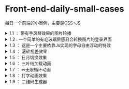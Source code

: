 # Front-end-daily-small-cases
每日一个前端的小案例，主要是CSS+JS

<details>
  <summary> 1.1 ： 带有手风琴效果的图片轮播 </summary>
  参考视频：【HTML5+CSS3+JS小实例：带标题描述的圆角图片手风琴效果】 https://www.bilibili.com/video/BV1WS4y1K7JH/?share_source=copy_web&vd_source=ba60c048e4ef44a77b68ff234c975e03</br>
图片来源：https://www.zmtc.com/bizhi/1512.html</br>
案例总结：none
</details>

<details>
  <summary> 1.2 : 一个简单的有毛玻璃质感且会轮换图片的登录界面  </summary>
  参考视频： 【[HTML+CSS+JS]高级玻璃质感登录界面】 https://www.bilibili.com/video/BV1rP411K7fv/?share_source=copy_web</br>
  图片来源： 有什么美的电脑壁纸? - 懒雯养花的回答 - 知乎 https://www.zhihu.com/question/361816826/answer/1005514285</br>
  案例总结： 初次使用了scss来写CSS样式，且在JS中使用了一个反字符串的用法。</br>
</details>

<details>
  <summary> 1.3 ： 这是一个主要依靠Js实现的字母自由浮动的特效  </summary>
  参考视频： 【【JavaScript】前端超好玩的小案例-调皮的字母】 https://www.bilibili.com/video/BV1e44y1C7wD/?share_source=copy_web&vd_source=ba60c048e4ef44a77b68ff234c975e03</br>
案例总结： 这个案例还没有理解清楚，主要是Js部分的代码有点多，然后不知道复制的哪里错了，还不能实现自动浮动。
</details>

<details>
  <summary> 1.4 ： 滚轮视差效果  </summary>
  参考视频： 【[Css+Js]这该死的高级感 滚轮视差响应】 https://www.bilibili.com/video/BV1Ag411u7RH/?share_source=copy_web&vd_source=ba60c048e4ef44a77b68ff234c975e03</br>
  案例总结： 又是一个未完全做完的案例，这两天有点忙了，但是先把代码交上去吧，后面必须回来做完。
</details>

<details>
  <summary> 1.5 ： 日月切换效果  </summary>
  参考视频： 【HTML5+CSS3+JS小实例：日月交替效果】 https://www.bilibili.com/video/BV1hT4y117Ed/?share_source=copy_web&vd_source=ba60c048e4ef44a77b68ff234c975e03</br>
  案例总结： 一个简单的切换效果，js写的简单而精确，另外学到了如何只用CSS画一个月亮形状的图案。
</details>

<details>
  <summary> 1.6 ： 三叶结加载动画  </summary>
  参考视频： 【CSS加载环形动画效果】 https://www.bilibili.com/video/BV1Rb4y187q9/?share_source=copy_web&vd_source=ba60c048e4ef44a77b68ff234c975e03</br>
  案例总结： 只使用了CSS进行实现，亮点在于如何利用border画出一条曲线，同时还使用了一个简单的动画，在这个案例中我把相关的CSS属性都了解清楚了，其中还有一个小点即<code>top: inherit;</code>的效果还没有理解清除。
</details>

<details>
  <summary> 1.7 ： ∞无限循环动画  </summary>
  参考视频： 【CSS之无限循环】 https://www.bilibili.com/video/BV12a411Y72n/?share_source=copy_web&vd_source=ba60c048e4ef44a77b68ff234c975e03</br>
  案例总结： 只使用了CSS进行实现，亮点在于如何进行光点的布局以及对几个变换方法的使用，如<code>filter：hue-rotate()</code>是色相旋转，可以实现颜色变化；<code>rotate()</code>实现旋转，画出∞的形状；<code>scale</code>实现缩放，实现光点闪烁的效果。另外，还使用了在HTML结构中使用<code><span style="--i:0"></span></code>这样的写法给CSS样式文件传递变量的用法，这是第一次见。</br>
  题外话：这两天模仿的主要是纯CSS实现的两个小案例，但是在写的时候有边查文档边看CSS各种属性的效果，所以收获反而感觉比开始的几次简单的抄写代码然后看到能够复现就没有去详细了解来的收获更大，所以接下来几天应该还是继续找一些纯CSS实现的案例来做，毕竟JS目前好像没办法在VScode中直接查找官方文档，等想办法解决了这个问题后再去尝试一些涉及JacaScript的案例吧。
</details>

<details>
  <summary> 1.8 ： 打字动画效果  </summary>
  参考视频： 【代码讲解】纯CSS实现打字动效】 https://www.bilibili.com/video/BV1cV4y1A7yy/?share_source=copy_web&vd_source=ba60c048e4ef44a77b68ff234c975e03</br>
  案例总结： 只使用了CSS进行实现，亮点在于对打字效果的动画分解，使用了两个动画共同作用来实现目标效果。
</details>

<details>
  <summary> 1.9 ： 二维码生成器  </summary>
  参考视频： 【二维码生成器| 带有源代码的Javascript项目】 https://www.bilibili.com/video/BV1mA411f7p9/?share_source=copy_web&vd_source=ba60c048e4ef44a77b68ff234c975e03</br>
  案例总结： 生成二维码主要借助了qrcode.js这个js库，当然，在写CSS时又见识了一些新属性，在js中涉及了异步函数的使用（关于异步暂时了解较少，但是在这个案例中的使用也很简单，关键字async await）。另外，感觉收获较大的是见识了另外一种编码习惯，在写HTML结构的过程中同步去写CSS样式，感觉这样写其实更直观，比加完所有控件后再去理清结构写CSS样式更好一些，之后自己写也多多尝试。另外，js代码部分感觉该作者也写的条例清晰，非常规范。也算这个案例学习的意外之喜吧。另外，还有一个小bug没有解决，在设置二维码尺寸时，改变的是图片的整体大小而非二维码的复杂程度，与视频效果不符。
</details>
